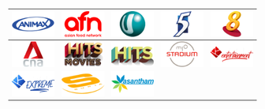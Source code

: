 | ![](https://raw.githubusercontent.com/RevGear/logo/master/Countries/SG/Animax-Asia.png) | ![](https://raw.githubusercontent.com/RevGear/logo/master/Countries/SG/Asian-Food-Network.png) | ![](https://raw.githubusercontent.com/RevGear/logo/master/Countries/SG/Channel-U.png) | ![](https://raw.githubusercontent.com/RevGear/logo/master/Countries/SG/Channel5.png) | ![](https://raw.githubusercontent.com/RevGear/logo/master/Countries/SG/Channel8.png) | 
|:---:|:---:|:---:|:---:|:---:| 
| ![](https://raw.githubusercontent.com/RevGear/logo/master/Countries/SG/CNA.png) | ![](https://raw.githubusercontent.com/RevGear/logo/master/Countries/SG/Hits-Movies.png) | ![](https://raw.githubusercontent.com/RevGear/logo/master/Countries/SG/Hits.png) | ![](https://raw.githubusercontent.com/RevGear/logo/master/Countries/SG/Mio-Stadium.png) | ![](https://raw.githubusercontent.com/RevGear/logo/master/Countries/SG/Rock-Entertainment.png) | 
| ![](https://raw.githubusercontent.com/RevGear/logo/master/Countries/SG/Rock-Extreme.png) | ![](https://raw.githubusercontent.com/RevGear/logo/master/Countries/SG/Suria.png) | ![](https://raw.githubusercontent.com/RevGear/logo/master/Countries/SG/Vasantham.png)  | 
